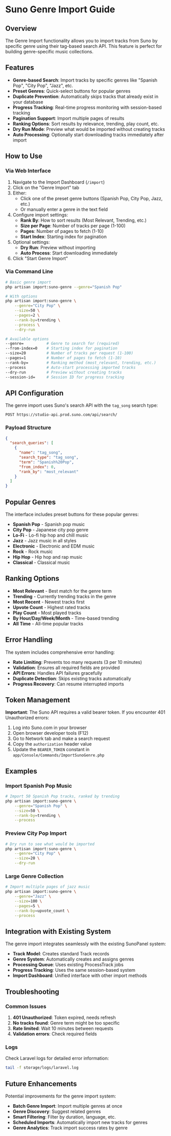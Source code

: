 # Suno Genre Import Guide

## Overview

The Genre Import functionality allows you to import tracks from Suno by specific genre using their tag-based search API. This feature is perfect for building genre-specific music collections.

## Features

- **Genre-based Search**: Import tracks by specific genres like "Spanish Pop", "City Pop", "Jazz", etc.
- **Preset Genres**: Quick-select buttons for popular genres
- **Duplicate Prevention**: Automatically skips tracks that already exist in your database
- **Progress Tracking**: Real-time progress monitoring with session-based tracking
- **Pagination Support**: Import multiple pages of results
- **Ranking Options**: Sort results by relevance, trending, play count, etc.
- **Dry Run Mode**: Preview what would be imported without creating tracks
- **Auto Processing**: Optionally start downloading tracks immediately after import

## How to Use

### Via Web Interface

1. Navigate to the Import Dashboard (`/import`)
2. Click on the "Genre Import" tab
3. Either:
   - Click one of the preset genre buttons (Spanish Pop, City Pop, Jazz, etc.)
   - Or manually enter a genre in the text field
4. Configure import settings:
   - **Rank By**: How to sort results (Most Relevant, Trending, etc.)
   - **Size per Page**: Number of tracks per page (1-100)
   - **Pages**: Number of pages to fetch (1-10)
   - **Start Index**: Starting index for pagination
5. Optional settings:
   - **Dry Run**: Preview without importing
   - **Auto Process**: Start downloading immediately
6. Click "Start Genre Import"

### Via Command Line

```bash
# Basic genre import
php artisan import:suno-genre --genre="Spanish Pop"

# With options
php artisan import:suno-genre \
    --genre="City Pop" \
    --size=50 \
    --pages=2 \
    --rank-by=trending \
    --process \
    --dry-run

# Available options
--genre=          # Genre to search for (required)
--from-index=0    # Starting index for pagination
--size=20         # Number of tracks per request (1-100)
--pages=1         # Number of pages to fetch (1-10)
--rank-by=        # Ranking method (most_relevant, trending, etc.)
--process         # Auto-start processing imported tracks
--dry-run         # Preview without creating tracks
--session-id=     # Session ID for progress tracking
```

## API Configuration

The genre import uses Suno's search API with the `tag_song` search type:

```
POST https://studio-api.prod.suno.com/api/search/
```

### Payload Structure

```json
{
  "search_queries": [
    {
      "name": "tag_song",
      "search_type": "tag_song", 
      "term": "Spanish%20Pop",
      "from_index": 0,
      "rank_by": "most_relevant"
    }
  ]
}
```

## Popular Genres

The interface includes preset buttons for these popular genres:

- **Spanish Pop** - Spanish pop music
- **City Pop** - Japanese city pop genre
- **Lo-Fi** - Lo-fi hip hop and chill music
- **Jazz** - Jazz music in all styles
- **Electronic** - Electronic and EDM music
- **Rock** - Rock music
- **Hip Hop** - Hip hop and rap music
- **Classical** - Classical music

## Ranking Options

- **Most Relevant** - Best match for the genre term
- **Trending** - Currently trending tracks in the genre
- **Most Recent** - Newest tracks first
- **Upvote Count** - Highest rated tracks
- **Play Count** - Most played tracks
- **By Hour/Day/Week/Month** - Time-based trending
- **All Time** - All-time popular tracks

## Error Handling

The system includes comprehensive error handling:

- **Rate Limiting**: Prevents too many requests (3 per 10 minutes)
- **Validation**: Ensures all required fields are provided
- **API Errors**: Handles API failures gracefully
- **Duplicate Detection**: Skips existing tracks automatically
- **Progress Recovery**: Can resume interrupted imports

## Token Management

**Important**: The Suno API requires a valid bearer token. If you encounter 401 Unauthorized errors:

1. Log into Suno.com in your browser
2. Open browser developer tools (F12)
3. Go to Network tab and make a search request
4. Copy the `authorization` header value
5. Update the `BEARER_TOKEN` constant in `app/Console/Commands/ImportSunoGenre.php`

## Examples

### Import Spanish Pop Music

```bash
# Import 50 Spanish Pop tracks, ranked by trending
php artisan import:suno-genre \
    --genre="Spanish Pop" \
    --size=50 \
    --rank-by=trending \
    --process
```

### Preview City Pop Import

```bash
# Dry run to see what would be imported
php artisan import:suno-genre \
    --genre="City Pop" \
    --size=20 \
    --dry-run
```

### Large Genre Collection

```bash
# Import multiple pages of jazz music
php artisan import:suno-genre \
    --genre="Jazz" \
    --size=100 \
    --pages=5 \
    --rank-by=upvote_count \
    --process
```

## Integration with Existing System

The genre import integrates seamlessly with the existing SunoPanel system:

- **Track Model**: Creates standard Track records
- **Genre System**: Automatically creates and assigns genres
- **Processing Queue**: Uses existing ProcessTrack jobs
- **Progress Tracking**: Uses the same session-based system
- **Import Dashboard**: Unified interface with other import methods

## Troubleshooting

### Common Issues

1. **401 Unauthorized**: Token expired, needs refresh
2. **No tracks found**: Genre term might be too specific
3. **Rate limited**: Wait 10 minutes between requests
4. **Validation errors**: Check required fields

### Logs

Check Laravel logs for detailed error information:

```bash
tail -f storage/logs/laravel.log
```

## Future Enhancements

Potential improvements for the genre import system:

- **Batch Genre Import**: Import multiple genres at once
- **Genre Discovery**: Suggest related genres
- **Smart Filtering**: Filter by duration, language, etc.
- **Scheduled Imports**: Automatically import new tracks for genres
- **Genre Analytics**: Track import success rates by genre 